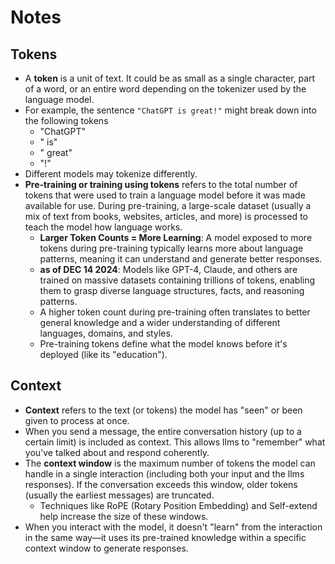 # Notes
## Tokens
- A **token** is a unit of text. It could be as small as a single character, part of a word, or an entire word depending on the tokenizer used by the language model.
- For example, the sentence `"ChatGPT is great!"` might break down into the following tokens
  - "ChatGPT"
  - " is"
  - " great"
  - "!"
- Different models may tokenize differently.
- **Pre-training or training using tokens** refers to the total number of tokens that were used to train a language model before it was made available for use. During pre-training, a large-scale dataset (usually a mix of text from books, websites, articles, and more) is processed to teach the model how language works.
    - **Larger Token Counts = More Learning**: A model exposed to more tokens during pre-training typically learns more about language patterns, meaning it can understand and generate better responses.
    - **as of DEC 14 2024**: Models like GPT-4, Claude, and others are trained on massive datasets containing trillions of tokens, enabling them to grasp diverse language structures, facts, and reasoning patterns.
    - A higher token count during pre-training often translates to better general knowledge and a wider understanding of different languages, domains, and styles.
    - Pre-training tokens define what the model knows before it's deployed (like its "education").
## Context
- **Context** refers to the text (or tokens) the model has "seen" or been given to process at once.
- When you send a message, the entire conversation history (up to a certain limit) is included as context. This allows llms to "remember" what you've talked about and respond coherently.
- The **context window** is the maximum number of tokens the model can handle in a single interaction (including both your input and the llms responses). If the conversation exceeds this window, older tokens (usually the earliest messages) are truncated.
    - Techniques like RoPE (Rotary Position Embedding) and Self-extend help increase the size of these windows.
- When you interact with the model, it doesn't "learn" from the interaction in the same way—it uses its pre-trained knowledge within a specific context window to generate responses.